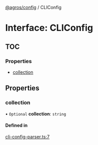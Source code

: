 [@agros/config](../index.md) / CLIConfig

# Interface: CLIConfig

## TOC

### Properties

- [collection](CLIConfig.md#collection)

## Properties

### <a id="collection" name="collection"></a> collection

• `Optional` **collection**: `string`

#### Defined in

[cli-config-parser.ts:7](https://github.com/agrosjs/agros/blob/31bad22/packages/agros-config/src/cli-config-parser.ts#L7)
